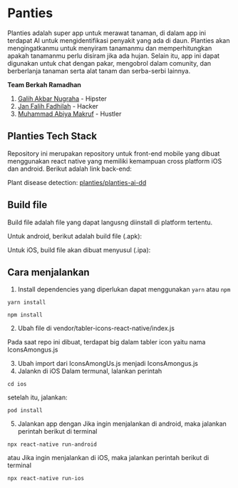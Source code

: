 # Panties

Planties adalah super app untuk merawat tanaman, di dalam app ini terdapat AI untuk mengidentifikasi penyakit yang ada di daun. Planties akan mengingatkanmu untuk menyiram tanamanmu dan memperhitungkan apakah tanamanmu perlu disiram jika ada hujan. Selain itu, app ini dapat digunakan untuk chat dengan pakar, mengobrol dalam comunity, dan berberlanja tanaman serta alat tanam dan serba-serbi lainnya.


**Team Berkah Ramadhan**
1. [Galih Akbar Nugraha](https://github.com/whoisgalih) - Hipster
2. [Jan Falih Fadhilah](https://github.com/jfalih) - Hacker 
3. [Muhammad Abiya Makruf](https://github.com/AbiyaMakruf) - Hustler

## Planties Tech Stack

Repository ini merupakan repository untuk front-end mobile yang dibuat menggunakan react native yang memiliki kemampuan cross platform iOS dan android. Berikut adalah link back-end:

Plant disease detection: [planties/planties-ai-dd](https://github.com/planties/planties-ai-dd)

## Build file

Build file adalah file yang dapat langusng diinstall di platform tertentu.

Untuk android, berikut adalah build file (.apk):


Untuk iOS, build file akan dibuat menyusul (.ipa):


## Cara menjalankan

1. Install dependencies yang diperlukan dapat menggunakan `yarn` atau `npm`

```:bash
yarn install
```

```:bash
npm install
```

2. Ubah file di vendor/tabler-icons-react-native/index.js

Pada saat repo ini dibuat, terdapat big dalam tabler icon yaitu nama IconsAmongus.js

3. Ubah import dari IconsAmongUs.js menjadi IconsAmongus.js
4. Jalankn di iOS
Dalam termunal, lalankan perintah
```:bash
cd ios
```

setelah itu, jalankan:

```:bash
pod install
```

5. Jalankan app dengan
Jika ingin menjalankan di android, maka jalankan perintah berikut di terminal
```:bash
npx react-native run-android
```
atau
Jika ingin menjalankan di iOS, maka jalankan perintah berikut di terminal
```:bash
npx react-native run-ios
```

<!-- 1. npm install
2. Change file on vendor/tabler-icons-react-native/index.js
3. Change import from IconsAmongUs.js to IconsAmongus.js
4. cd ios && pod install if using mac
5. npx react-native run-android / npx react-native run-ios -->
